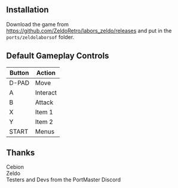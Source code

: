 ## Installation
Download the game from https://github.com/ZeldoRetro/labors_zeldo/releases and put in the `ports/zeldolaborsof` folder.

## Default Gameplay Controls
| Button | Action |
|--|--|
|D-PAD|Move|
|A|Interact|
|B|Attack|
|X|Item 1|
|Y|Item 2|
|START|Menus|

## Thanks
Cebion  
Zeldo  
Testers and Devs from the PortMaster Discord  





